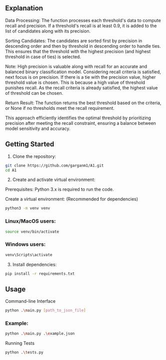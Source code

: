## Explanation

Data Processing: The function processes each threshold's data to compute recall and precision. If a threshold's recall is at least 0.9, it is added to the list of candidates along with its precision.

Sorting Candidates: The candidates are sorted first by precision in descending order and then by threshold in descending order to handle ties. This ensures that the threshold with the highest precision (and highest threshold in case of ties) is selected.

Note: High precision is valuable along with recall for an accurate and balanced binary classification model. Considering recall criteria is satisfied, next focus is on precision.
If there is a tie with the precision value, higher threshold value is chosen. This is because a high value of threshold punishes recall.
As the recall criteria is already satisfied, the highest value of threshold can be chosen.

Return Result: The function returns the best threshold based on the criteria, or None if no thresholds meet the recall requirement.

This approach efficiently identifies the optimal threshold by prioritizing precision after meeting the recall constraint, ensuring a balance between model sensitivity and accuracy.


## Getting Started

1.  Clone the repository:

```bash
git clone https://github.com/garganm1/A1.git
cd A1
```

2. Create and activate virtual environment:

Prerequisites:
Python 3.x is required to run the code.

Create a virtual environment: (Recommended for dependencies)

```bash
python3 -m venv venv
```

### Linux/MacOS users:
```bash
source venv/bin/activate
```
### Windows users:
```bash
venv\Scripts\activate
```

3. Install dependencies:
```bash
pip install -r requirements.txt
```

## Usage

Command-line Interface
```bash
python .\main.py [path_to_json_file]
```

### Example:
```bash
python .\main.py .\example.json 
```

Running Tests
```bash
python .\tests.py
```
